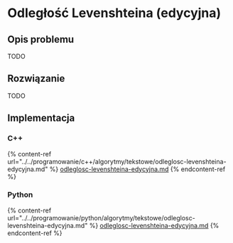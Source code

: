 # Odległość Levenshteina (edycyjna)

## Opis problemu

TODO

## Rozwiązanie

TODO

## Implementacja

### C++

{% content-ref url="../../programowanie/c++/algorytmy/tekstowe/odleglosc-levenshteina-edycyjna.md" %}
[odleglosc-levenshteina-edycyjna.md](../../programowanie/c++/algorytmy/tekstowe/odleglosc-levenshteina-edycyjna.md)
{% endcontent-ref %}

### Python

{% content-ref url="../../programowanie/python/algorytmy/tekstowe/odleglosc-levenshteina-edycyjna.md" %}
[odleglosc-levenshteina-edycyjna.md](../../programowanie/python/algorytmy/tekstowe/odleglosc-levenshteina-edycyjna.md)
{% endcontent-ref %}
